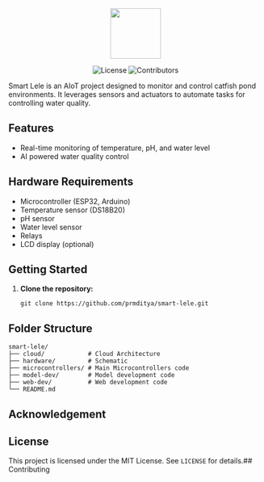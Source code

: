 <div align=center>

  <img src="https://github.com/user-attachments/assets/44907e4d-4fe7-4ab7-9543-1e6b78d0e666" width=100/>
  
  </hr>
  
  ![License](https://img.shields.io/badge/license-MIT-blue)
  ![Contributors](https://img.shields.io/github/contributors/prmditya/smart-lele)

</div>

Smart Lele is an AIoT project designed to monitor and control catfish pond environments. It leverages sensors and actuators to automate tasks for controlling water quality.

## Features

- Real-time monitoring of temperature, pH, and water level
- AI powered water quality control

## Hardware Requirements

- Microcontroller (ESP32, Arduino)
- Temperature sensor (DS18B20)
- pH sensor
- Water level sensor
- Relays
- LCD display (optional)

## Getting Started

1. **Clone the repository:**
   ```
   git clone https://github.com/prmditya/smart-lele.git
   ```

## Folder Structure

```
smart-lele/
├── cloud/            # Cloud Architecture
├── hardware/         # Schematic
├── microcontrollers/ # Main Microcontrollers code
├── model-dev/        # Model development code
├── web-dev/          # Web development code
└── README.md
```
## Acknowledgement

## License

This project is licensed under the MIT License. See `LICENSE` for details.## Contributing
